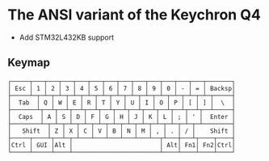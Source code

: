 # The ANSI variant of the Keychron Q4

- Add STM32L432KB support

## Keymap

    ┌─────┬───┬───┬───┬───┬───┬───┬───┬───┬───┬───┬───┬───┬───────┐
    │ Esc │ 1 │ 2 │ 3 │ 4 │ 5 │ 6 │ 7 │ 8 │ 9 │ 0 │ - │ = │ Backsp│
    ├─────┴─┬─┴─┬─┴─┬─┴─┬─┴─┬─┴─┬─┴─┬─┴─┬─┴─┬─┴─┬─┴─┬─┴─┬─┴─┬─────┤
    │  Tab  │ Q │ W │ E │ R │ T │ Y │ U │ I │ O │ P │ [ │ ] │  \  │
    ├───────┴┬──┴┬──┴┬──┴┬──┴┬──┴┬──┴┬──┴┬──┴┬──┴┬──┴┬──┴┬──┴─────┤
    │  Caps  │ A │ S │ D │ F │ G │ H │ J │ K │ L │ ; │ ' │  Enter │
    ├────────┴─┬─┴─┬─┴─┬─┴─┬─┴─┬─┴─┬─┴─┬─┴─┬─┴─┬─┴─┬─┴─┬─┴────────┤
    │   Shift  │ Z │ X │ C │ V │ B │ N │ M │ , │ . │ / │    Shift │
    ├─────┬────┴┬──┴─┬─┴───┴───┴───┴───┴───┴──┬┴───┼───┴┬────┬────┤
    │Ctrl │ GUI │Alt │                        │ Alt│ Fn1│ Fn2│Ctrl│
    └─────┴─────┴────┴────────────────────────┴────┴────┴────┴────┘

